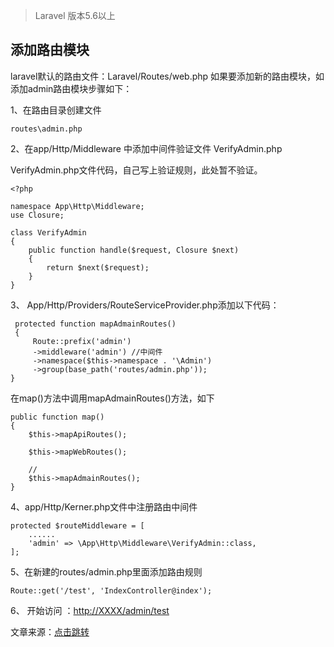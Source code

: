 > Laravel 版本5.6以上



## 添加路由模块



laravel默认的路由文件：Laravel/Routes/web.php 
如果要添加新的路由模块，如添加admin路由模块步骤如下：



1、在路由目录创建文件

```
routes\admin.php 
```



2、在app/Http/Middleware 中添加中间件验证文件 VerifyAdmin.php 

VerifyAdmin.php文件代码，自己写上验证规则，此处暂不验证。



```
<?php

namespace App\Http\Middleware;
use Closure;

class VerifyAdmin
{
    public function handle($request, Closure $next)
    {
        return $next($request);
    }
}
```



3、 App/Http/Providers/RouteServiceProvider.php添加以下代码：

```
 protected function mapAdmainRoutes()
 {
     Route::prefix('admin')
     ->middleware('admin') //中间件
     ->namespace($this->namespace . '\Admin')
     ->group(base_path('routes/admin.php'));
}
```



在map()方法中调用mapAdmainRoutes()方法，如下

```
public function map()
{
    $this->mapApiRoutes();

    $this->mapWebRoutes();
	
	//
    $this->mapAdmainRoutes();
}
```



4、app/Http/Kerner.php文件中注册路由中间件 

```
protected $routeMiddleware = [
	......
	'admin' => \App\Http\Middleware\VerifyAdmin::class,
];
```



5、在新建的routes/admin.php里面添加路由规则

```
Route::get('/test', 'IndexController@index');
```



6、 开始访问 ：[http://XXXX/admin/test](http://xxxx/admin/test) 



文章来源：[点击跳转](https://blog.csdn.net/u013817689/article/details/81873400)
